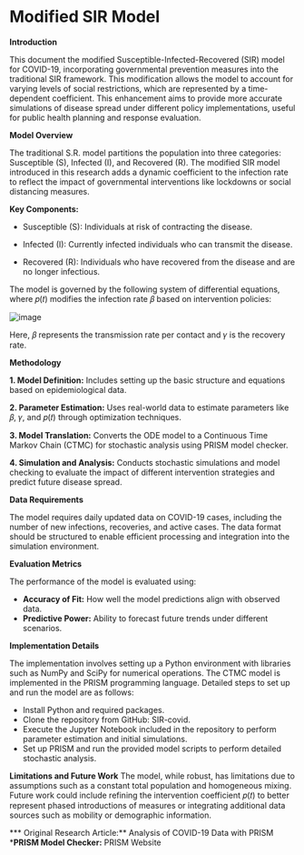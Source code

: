 # Modified SIR Model


**Introduction**

This document the modified Susceptible-Infected-Recovered (SIR) model for COVID-19, incorporating governmental prevention measures into the traditional SIR framework. This modification allows the model to account for varying levels of social restrictions, which are represented by a time-dependent coefficient. This enhancement aims to provide more accurate simulations of disease spread under different policy implementations, useful for public health planning and response evaluation.


**Model Overview**

The traditional S.R. model partitions the population into three categories: Susceptible (S), Infected (I), and Recovered (R). The modified SIR model introduced in this research adds a dynamic coefficient to the infection rate to reflect the impact of governmental interventions like lockdowns or social distancing measures.


**Key Components:**

- Susceptible (S): Individuals at risk of contracting the disease.

- Infected (I): Currently infected individuals who can transmit the disease.

- Recovered (R): Individuals who have recovered from the disease and are no longer infectious.


The model is governed by the following system of differential equations, where 𝑝(𝑡) modifies the infection rate 𝛽 based on intervention policies:

![image](https://github.com/aysannazarmohamady/Modified-SIR-Model/assets/30371881/217156ef-4b81-45b2-afea-52f5a9666a2d)

Here, 𝛽 represents the transmission rate per contact and 𝛾 is the recovery rate.


**Methodology**

**1. Model Definition:** Includes setting up the basic structure and equations based on epidemiological data.

**2. Parameter Estimation:** Uses real-world data to estimate parameters like 𝛽, 𝛾, and 𝑝(𝑡) through optimization techniques.

**3. Model Translation:** Converts the ODE model to a Continuous Time Markov Chain (CTMC) for stochastic analysis using PRISM model checker.

**4. Simulation and Analysis:** Conducts stochastic simulations and model checking to evaluate the impact of different intervention strategies and predict future disease spread.


**Data Requirements**

The model requires daily updated data on COVID-19 cases, including the number of new infections, recoveries, and active cases. The data format should be structured to enable efficient processing and integration into the simulation environment.


**Evaluation Metrics**

The performance of the model is evaluated using:

- ****Accuracy of Fit:**** How well the model predictions align with observed data.
- ****Predictive Power:**** Ability to forecast future trends under different scenarios.


**Implementation Details**

The implementation involves setting up a Python environment with libraries such as NumPy and SciPy for numerical operations. The CTMC model is implemented in the PRISM programming language. Detailed steps to set up and run the model are as follows:

- Install Python and required packages.
- Clone the repository from GitHub: SIR-covid.
- Execute the Jupyter Notebook included in the repository to perform parameter estimation and initial simulations.
- Set up PRISM and run the provided model scripts to perform detailed stochastic analysis.

**Limitations and Future Work**
The model, while robust, has limitations due to assumptions such as a constant total population and homogeneous mixing. Future work could include refining the intervention coefficient 𝑝(𝑡) to better represent phased introductions of measures or integrating additional data sources such as mobility or demographic information.


*** Original Research Article:** Analysis of COVID-19 Data with PRISM
***PRISM Model Checker:** PRISM Website
